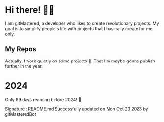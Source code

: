 
# Hi there! 🙋‍♂️
I am gitMastered, a developer who likes to create revolutionary projects.
My goal is to simplify people's life with projects that I basically create for me only.

## My Repos
Actually, I work quietly on some projects 👀. That I'm maybe gonna publish further in the year.

# 2024
Only 69 days reaming before 2024! 🙌

Signature : README.md Successfully updated on Mon Oct 23 2023 by gitMasteredBot

